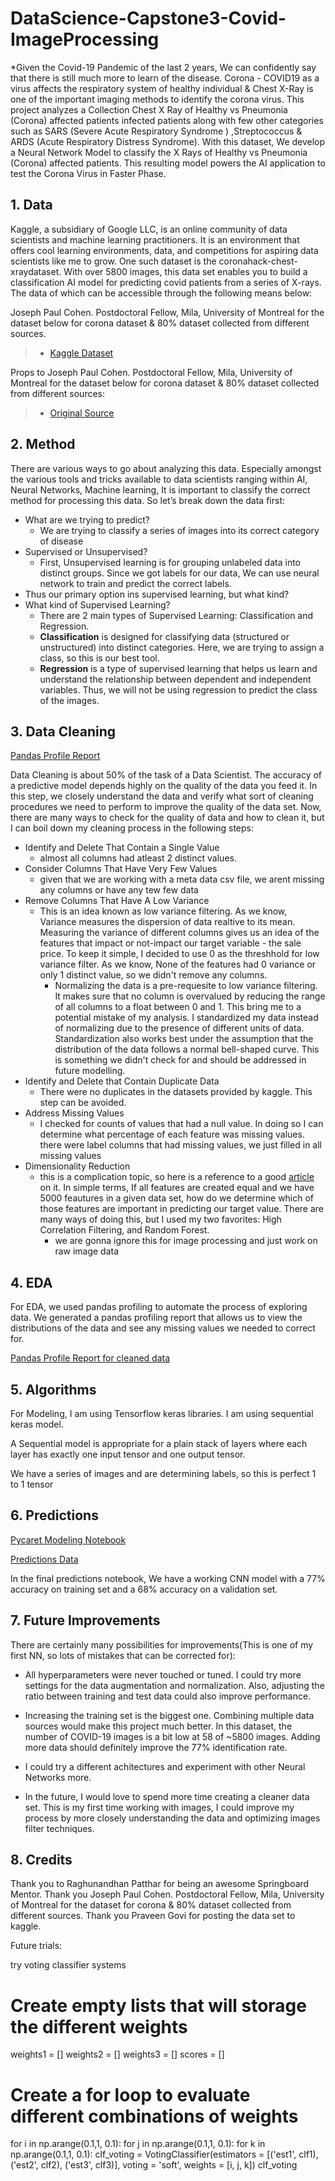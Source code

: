 # DataScience-Capstone3-Covid-ImageProcessing

*Given the Covid-19 Pandemic of the last 2 years, We can confidently say that there is still much more to learn of the disease.  Corona - COVID19 as a virus affects the respiratory system of healthy individual & Chest X-Ray is one of the important imaging methods to identify the corona virus. This project analyzes a Collection Chest X Ray of Healthy vs Pneumonia (Corona) affected patients infected patients along with few other categories such as SARS (Severe Acute Respiratory Syndrome ) ,Streptococcus & ARDS (Acute Respiratory Distress Syndrome). With this dataset, We develop a Neural Network Model to classify the X Rays of Healthy vs Pneumonia (Corona) affected patients. This resulting model powers the AI application to test the Corona Virus in Faster Phase.

## 1. Data

Kaggle, a subsidiary of Google LLC, is an online community of data scientists and machine learning practitioners. It is an environment that offers cool learning environments, data, and competitions for aspiring data scientists like me to grow. One such dataset is the coronahack-chest-xraydataset. With over 5800 images, this data set enables you to build a classification AI model for predicting covid patients from a series of X-rays. The data of which can be accessible through the following means below:


Joseph Paul Cohen. Postdoctoral Fellow, Mila, University of Montreal for the dataset below for corona dataset & 80% dataset collected from different sources.
> - [Kaggle Dataset](https://www.kaggle.com/praveengovi/coronahack-chest-xraydataset)

Props to Joseph Paul Cohen. Postdoctoral Fellow, Mila, University of Montreal for the dataset below for corona dataset & 80% dataset collected from different sources: 
> - [Original Source](https://github.com/ieee8023/covid-chestxray-dataset)

## 2. Method

There are various ways to go about analyzing this data. Especially amongst the various tools and tricks available to data scientists ranging within AI, Neural Networks, Machine learning, It is important to classify the correct method for processing this data. So let’s break down the data first:

- What are we trying to predict?
  - We are trying to classify a series of images into its correct category of disease
- Supervised or Unsupervised?
  - First, Unsupervised learning is for grouping unlabeled data into distinct groups. Since we got labels for our data, We can use neural network to train and predict the correct labels. 
 - Thus our primary option ins supervised learning, but what kind?
- What kind of Supervised Learning?
  - There are 2 main types of Supervised Learning: Classification and Regression.
   - **Classification** is designed for classifying data (structured or unstructured) into distinct categories. Here, we are trying to assign a class, so this is our best tool. 
   - **Regression** is a type of supervised learning that helps us learn and understand the relationship between dependent and independent variables. Thus, we will not be using regression to predict the class of the images.

## 3. Data Cleaning 

[Pandas Profile Report](https://github.com/SwechaKranthi/DataScience-Capstone3-Covid-ImageProcessing/blob/main/Notebooks/Covid-MetaData-Profile-Report.html)


Data Cleaning is about 50% of the task of a Data Scientist. The accuracy of a predictive model depends highly on the quality of the data you feed it. In this step, we closely understand the data and verify what sort of cleaning procedures we need to perform to improve the quality of the data set. Now, there are many ways to check for the quality of data and how to clean it, but I can boil down my cleaning process in the following steps:

- Identify and Delete That Contain a Single Value
  - almost all columns had atleast 2 distinct values. 
- Consider Columns That Have Very Few Values
  - given that we are working with a meta data csv file, we arent missing any columns or have any tew few data
- Remove Columns That Have A Low Variance
  - This is an idea known as low variance filtering. As we know, Variance measures the dispersion of data realtive to its mean. Measuring the variance of different columns gives us an idea of the features that impact or not-impact our target variable - the sale price. To keep it simple, I decided to use 0 as the threshhold for low variance filter. As we know, None of the features had 0 variance or only 1 distinct value, so we didn't remove any columns. 
    - Normalizing the data is a pre-requesite to low variance filtering. It makes sure that no column is overvalued by reducing the range of all columns to a float between 0 and 1. This bring me to a potential mistake of my analysis. I standardized my data instead of normalizing due to the presence of different units of data. Standardization also works best under the assumption that the distribution of the data follows a normal bell-shaped curve. This is something we didn't check for and should be addressed in future modelling. 
- Identify and Delete that Contain Duplicate Data
  - There were no duplicates in the datasets provided by kaggle. This step can be avoided. 
- Address Missing Values 
  - I checked for counts of values that had a null value. In doing so I can determine what percentage of each feature was missing values. there were label columns that had missing values, we just filled in all missing values
- Dimensionality Reduction
  - this is a complication topic, so here is a reference to a good [article](https://www.analyticsvidhya.com/blog/2018/08/dimensionality-reduction-techniques-python/) on it. In simple terms, If all features are created equal and we have 5000 feautures in a given data set, how do we determine which of those features are important in predicting our target value. There are many ways of doing this, but I used my two favorites: High Correlation Filtering, and Random Forest. 
    - we are gonna ignore this for image processing and just work on raw image data

## 4. EDA

 For EDA, we used pandas profiling to automate the process of exploring data. We generated a pandas profiling report that allows us to view the distributions of the data and see any missing values we needed to correct for. 
 
 [Pandas Profile Report for cleaned data](https://github.com/SwechaKranthi/DataScience-Capstone2-HousingPrices/blob/main/Reports/Housing_Data_Report_CleanedData.html)


## 5. Algorithms

For Modeling, I am using Tensorflow keras libraries. I am using sequential keras model. 

A Sequential model is appropriate for a plain stack of layers where each layer has exactly one input tensor and one output tensor.

We have a series of images and are determining labels, so this is perfect 1 to 1 tensor


## 6. Predictions

 [Pycaret Modeling Notebook](https://github.com/SwechaKranthi/DataScience-Capstone2-HousingPrices/blob/main/Notebooks/Housing_Modeling_pycaret.ipynb)
 
 [Predictions Data](https://github.com/SwechaKranthi/DataScience-Capstone3-Covid-ImageProcessing/blob/main/Notebooks/Covid-ImageProcessing.ipynb)
 
In the final predictions notebook, We have a working CNN model with a 77% accuracy on training set and a 68% accuracy on a validation set. 



## 7. Future Improvements

There are certainly many possibilities for improvements(This is one of my first NN, so lots of mistakes that can be corrected for):

- All hyperparameters were never touched or tuned. I could try more settings for the data augmentation and normalization. Also, adjusting the ratio between training and test data could also improve performance.

- Increasing the training set is the biggest one. Combining multiple data sources would make this project much better. In this dataset, the number of COVID-19 images is a bit low at 58 of ~5800 images. Adding more data should definitely improve the 77% identification rate.

- I could try a different achitectures and experiment with other Neural Networks more. 

- In the future, I would love to spend more time creating a cleaner data set. This is my first time working with images, I could improve my process by more closely understanding the data and optimizing images filter techniques.


## 8. Credits

Thank you to Raghunandhan Patthar for being an awesome Springboard Mentor. Thank you Joseph Paul Cohen. Postdoctoral Fellow, Mila, University of Montreal for the dataset for corona & 80% dataset collected from different sources. Thank you Praveen Govi for posting the data set to kaggle. 




Future trials:

try voting classifier systems

# Create empty lists that will storage the different weights

weights1 = []
weights2 = []
weights3 = []
scores = []

# Create a for loop to evaluate different combinations of weights

for i in np.arange(0.1,1, 0.1):
    for j in np.arange(0.1,1, 0.1):
        for k in np.arange(0.1,1, 0.1):
            clf_voting = VotingClassifier(estimators = [('est1', clf1), ('est2', clf2),
                                           ('est3', clf3)], voting = 'soft', weights = [i, j, k])
            clf_voting

